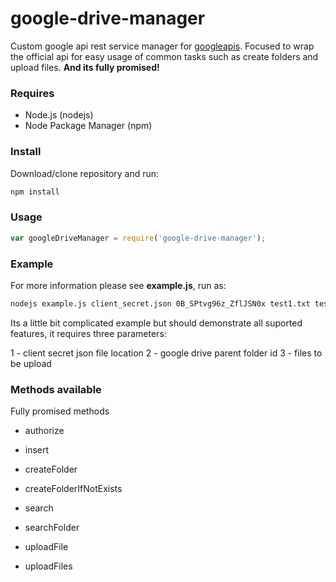 google-drive-manager
===

Custom google api rest service manager for [googleapis](https://github.com/google/google-api-nodejs-client/). Focused to wrap the official api for easy usage of common tasks such as create folders and upload files. **And its fully promised!**

### Requires

* Node.js (nodejs)  
* Node Package Manager (npm)  

### Install

Download/clone repository and run:

```sh
npm install
```

### Usage

```js
var googleDriveManager = require('google-drive-manager');
```

### Example

For more information please see **example.js**, run as:

```sh
nodejs example.js client_secret.json 0B_SPtvg96z_ZflJSN0x test1.txt test2.txt test3.txt
```

Its a little bit complicated example but should demonstrate all suported features, it requires three parameters:

1 - client secret json file location
2 - google drive parent folder id
3 - files to be upload

### Methods available

Fully promised methods

* authorize

* insert

* createFolder

* createFolderIfNotExists

* search

* searchFolder

* uploadFile

* uploadFiles
